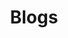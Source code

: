 ---
title: "Blogs"
# description
description: "Blog posts about our open source activity"
draft: false
---